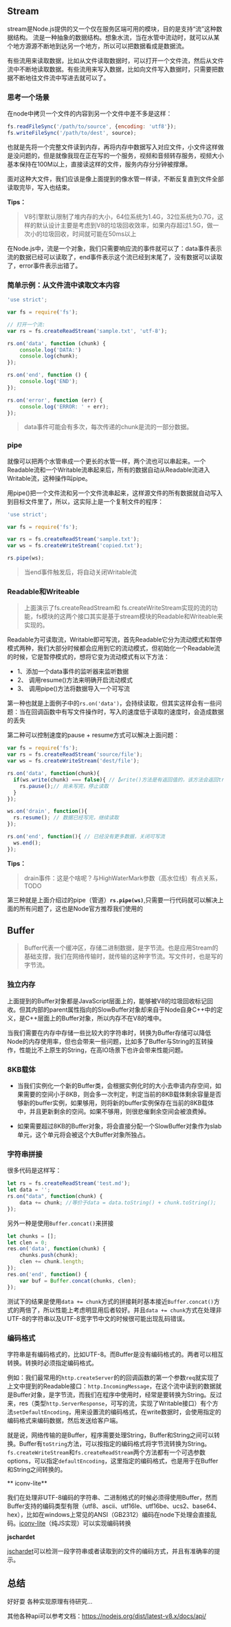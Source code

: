 
## Stream
stream是Node.js提供的又一个仅在服务区端可用的模块，目的是支持“流”这种数据结构。
流是一种抽象的数据结构。想象水流，当在水管中流动时，就可以从某个地方源源不断地到达另一个地方，所以可以把数据看成是数据流。

有些流用来读取数据，比如从文件读取数据时，可以打开一个文件流，然后从文件流中不断地读取数据。有些流用来写入数据，比如向文件写入数据时，只需要把数据不断地往文件流中写进去就可以了。

### 思考一个场景

在node中拷贝一个文件的内容到另一个文件中差不多是这样：
```js
fs.readFileSync('/path/to/source', {encoding: 'utf8'});
fs.writeFileSync('/path/to/dest', source);
```
也就是先将一个完整文件读到内存，再将内存中数据写入对应文件，小文件这样做是没问题的，但是就像我现在正在写的一个服务，视频和音频转存服务，视频大小基本保持在100M以上，直接读这样的文件，服务内存分分钟被撑爆。

面对这种大文件，我们应该是像上面提到的像水管一样读，不断反复直到文件全部读取完毕，写入也结束。

**Tips：**
> V8引擎默认限制了堆内存的大小，64位系统为1.4G，32位系统为0.7G，这样的默认设计主要是考虑到V8的垃圾回收效率，如果内存超过1.5G，做一次小的垃圾回收，时间就可能在50ms以上


在Node.js中，流是一个对象，我们只需要响应流的事件就可以了：data事件表示流的数据已经可以读取了，end事件表示这个流已经到末尾了，没有数据可以读取了，error事件表示出错了。
### 简单示例：从文件流中读取文本内容
```js
'use strict';

var fs = require('fs');

// 打开一个流:
var rs = fs.createReadStream('sample.txt', 'utf-8');

rs.on('data', function (chunk) {
    console.log('DATA:')
    console.log(chunk);
});

rs.on('end', function () {
    console.log('END');
});

rs.on('error', function (err) {
    console.log('ERROR: ' + err);
});
```
> data事件可能会有多次，每次传递的chunk是流的一部分数据。

### pipe
就像可以把两个水管串成一个更长的水管一样，两个流也可以串起来。一个Readable流和一个Writable流串起来后，所有的数据自动从Readable流进入Writable流，这种操作叫pipe。

用pipe()把一个文件流和另一个文件流串起来，这样源文件的所有数据就自动写入到目标文件里了，所以，这实际上是一个复制文件的程序：
```js
'use strict';

var fs = require('fs');

var rs = fs.createReadStream('sample.txt');
var ws = fs.createWriteStream('copied.txt');

rs.pipe(ws);
```
> 当end事件触发后，将自动关闭Writable流

### Readable和Writeable
> 上面演示了fs.createReadStream和 fs.createWriteStream实现的流的功能，fs模块的这两个接口其实是基于stream模块的Readable和Writeable来实现的。

Readable为可读取流，Writable即可写流，首先Readable它分为流动模式和暂停模式两种，我们大部分时候都会应用到它的流动模式，但初始化一个Readable流的时候，它是暂停模式的，想将它变为流动模式有以下方法：
- 1、添加一个data事件的监听器来监听数据
- 2、 调用resume()方法来明确开启流动模式
- 3、 调用pipe()方法将数据导入一个可写流

第一种也就是上面例子中的`rs.on('data')`，会持续读取，但其实这样会有一些问题：当在回调函数中有写文件操作时，写入的速度低于读取的速度时，会造成数据的丢失

第二种可以控制速度的pause + resume方式可以解决上面问题：
```js
var fs = require('fs');
var rs = fs.createReadStream('source/file');
var ws = fs.createWriteStream('dest/file');

rs.on('data', function(chunk){
  if(ws.write(chunk) === false){ //【write()方法是有返回值的，该方法会返回true或者false，返回true说明已经将数据写入，返回false则说明数据尚未写完】
    rs.pause();// 尚未写完，停止读取
  }
});

ws.on('drain', function(){
  rs.resume(); // 数据已经写完，继续读取
});

rs.on('end', function(){ // 已经没有更多数据，关闭可写流
  ws.end();
});
```
**Tips：**
> drain事件：这是个啥呢？与HighWaterMark参数（高水位线）有点关系，TODO

第三种就是上面介绍过的pipe（管道）**`rs.pipe(ws)`**,只需要一行代码就可以解决上面的所有问题了，这也是Node官方推荐我们使用的
## Buffer
> Buffer代表一个缓冲区，存储二进制数据，是字节流。也是应用Stream的基础支撑，我们在网络传输时，就传输的这种字节流。写文件时，也是写的字节流。

### 独立内存
上面提到的Buffer对象都是JavaScript层面上的，能够被V8的垃圾回收标记回收。但其内部的parent属性指向的SlowBuffer对象却来自于Node自身C++中的定义，是C++层面上的Buffer对象，所以内存不在V8的堆中。

当我们需要在内存中存储一些比较大的字符串时，转换为Buffer存储可以降低Node的内存使用率，但也会带来一些问题，比如多了Buffer与String的互转操作，性能比不上原生的String，在高IO场景下也许会带来性能问题。
### 8KB载体
- 当我们实例化一个新的Buffer类，会根据实例化时的大小去申请内存空间，如果需要的空间小于8KB，则会多一次判定，判定当前的8KB载体剩余容量是否够新的buffer实例，如果够用，则将新的buffer实例保存在当前的8KB载体中，并且更新剩余的空间。如果不够用，则很悲催剩余空间会被浪费掉。

- 如果需要超过8KB的Buffer对象，将会直接分配一个SlowBuffer对象作为slab单元，这个单元将会被这个大Buffer对象所独占。

### 字符串拼接
很多代码是这样写：
```js
let rs = fs.createReadStream('test.md');
let data = '';
rs.on("data", function(chunk) {
    data += chunk; //等价于data = data.toString() + chunk.toString();
});
```

另外一种是使用`Buffer.concat()`来拼接
```js
let chunks = [];
let clen = 0;
res.on('data', function(chunk) {
    chunks.push(chunk);
    clen += chunk.length;
});
res.on('end', function() {
    var buf = Buffer.concat(chunks, clen);
});
```
测试下的结果是使用`data += chunk`方式的拼接耗时基本接近`Buffer.concat()`方式的两倍了，所以性能上考虑明显用后者较好。并且`data += chunk`方式在处理非UTF-8的字符串以及UTF-8宽字节中文的时候很可能出现乱码错误。


### 编码格式
字符串是有编码格式的，比如UTF-8。而Buffer是没有编码格式的。两者可以相互转换。转换时必须指定编码格式。

例如：我们最常用的`http.createServer`的的回调函数的第一个参数`req`就实现了上文中提到的Readable接口：`http.IncomingMessage`，在这个流中读到的数据就是Buffer对象，是字节流，而我们在程序中使用时，经常是要转换为String。反过来，res（类型`http.ServerResponse`，可写的流，实现了Writable接口）有个方法`setDefaultEncoding`，用来设置流的编码格式，在write数据时，会使用指定的编码格式来编码数据，然后发送给客户端。

就是说，网络传输的是Buffer，程序需要处理String，Buffer和String之间可以转换。Buffer有`toString`方法，可以按指定的编码格式将字节流转换为String。`fs.createWriteStream`和`fs.createReadStream`两个方法都有一个可选参数options，可以指定`defaultEncoding`，这里指定的编码格式，也是用于在Buffer和String之间转换的。

** iconv-lite**

我们在处理非UTF-8编码的字符串、二进制格式的时候必须得使用Buffer，然而Buffer支持的编码类型有限（utf8、ascii、utf16le、utf16be、ucs2、base64、hex），比如在windows上常见的ANSI（GB2312）编码在node下处理会直接乱码。[iconv-lite](https://github.com/ashtuchkin/iconv-lite#extend-nodejs-own-encodings)（纯JS实现）可以实现编码转换

**jschardet**

[jschardet](https://www.npmjs.com/package/jschardet)可以检测一段字符串或者读取到的文件的编码方式，并且有准确率的提示。

## 总结

好好耍
各种实现原理有待研究...

其他各种api可以参考文档：https://nodejs.org/dist/latest-v8.x/docs/api/